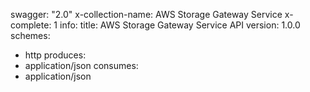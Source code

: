swagger: "2.0"
x-collection-name: AWS Storage Gateway Service
x-complete: 1
info:
  title: AWS Storage Gateway Service API
  version: 1.0.0
schemes:
- http
produces:
- application/json
consumes:
- application/json